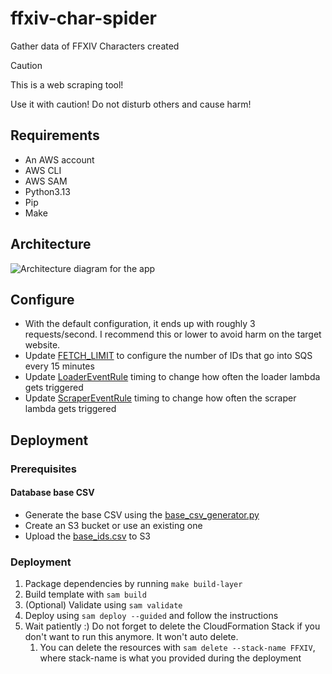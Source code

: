# ffxiv-char-spider
Gather data of FFXIV Characters created

> [!CAUTION]
> This is a web scraping tool!
> 
> Use it with caution! Do not disturb others and cause harm!

## Requirements
* An AWS account
* AWS CLI
* AWS SAM
* Python3.13
* Pip
* Make

## Architecture
![Architecture diagram for the app](https://github.com/k33m0l/ffxiv-char-spider/blob/main/FFXIV-crawler.drawio.png)

## Configure
* With the default configuration, it ends up with roughly 3 requests/second. I recommend this or lower to avoid harm on the target website.
* Update [FETCH_LIMIT](https://github.com/k33m0l/ffxiv-char-spider/blob/07d3f5eb96ad078d52ace86407008e6bd96be0dd/loader/loader.py#L12) to configure the number of IDs that go into SQS every 15 minutes
* Update [LoaderEventRule](https://github.com/k33m0l/ffxiv-char-spider/blob/07d3f5eb96ad078d52ace86407008e6bd96be0dd/cloudformation.yaml#L85) timing to change how often the loader lambda gets triggered
* Update [ScraperEventRule](https://github.com/k33m0l/ffxiv-char-spider/blob/07d3f5eb96ad078d52ace86407008e6bd96be0dd/cloudformation.yaml#L161) timing to change how often the scraper lambda gets triggered

## Deployment

### Prerequisites
#### Database base CSV
* Generate the base CSV using the [base_csv_generator.py](util/base_csv_generator.py)
* Create an S3 bucket or use an existing one
* Upload the [base_ids.csv](util/base_ids.csv) to S3

### Deployment
1. Package dependencies by running `make build-layer`
2. Build template with `sam build`
3. (Optional) Validate using `sam validate`
4. Deploy using `sam deploy --guided` and follow the instructions 
5. Wait patiently :) Do not forget to delete the CloudFormation Stack if you don't want to run this anymore. It won't auto delete.
   1. You can delete the resources with `sam delete --stack-name FFXIV`, where stack-name is what you provided during the deployment